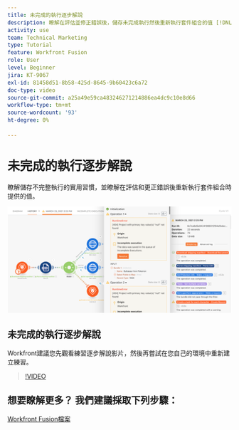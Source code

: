 ```yaml
---
title: 未完成的執行逐步解說
description: 瞭解在評估並修正錯誤後，儲存未完成執行然後重新執行套件組合的值 [!DNL Adobe Workfront Fusion].
activity: use
team: Technical Marketing
type: Tutorial
feature: Workfront Fusion
role: User
level: Beginner
jira: KT-9067
exl-id: 81458d51-8b58-425d-8645-9b60423c6a72
doc-type: video
source-git-commit: a25a49e59ca483246271214886ea4dc9c10e8d66
workflow-type: tm+mt
source-wordcount: '93'
ht-degree: 0%

---
```


# 未完成的執行逐步解說

瞭解儲存不完整執行的實用習慣，並瞭解在評估和更正錯誤後重新執行套件組合時提供的值。

![處理錯誤情境的影像](assets/troubleshooting-and-error-handling-8.png)

## 未完成的執行逐步解說

Workfront建議您先觀看練習逐步解說影片，然後再嘗試在您自己的環境中重新建立練習。

>[!VIDEO](https://video.tv.adobe.com/v/335308/?quality=12&learn=on)

## 想要瞭解更多？ 我們建議採取下列步驟：

[Workfront Fusion檔案](https://experienceleague.adobe.com/docs/workfront/using/adobe-workfront-fusion/workfront-fusion-2.html?lang=en)
